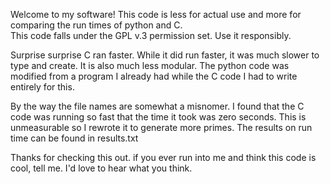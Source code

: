 Welcome to my software!
This code is less for actual use and more for comparing the run times of python and C.  
This code falls under the GPL v.3 permission set.  Use it responsibly.

Surprise surprise C ran faster.  While it did run faster, it was much slower to type and create.  It is also much less modular.  The python code was modified from a program I already had while the C code I had to write entirely for this.

By the way the file names are somewhat a misnomer.  I found that the C code was running so fast that the time it took was zero seconds.  This is unmeasurable so I rewrote it to generate more primes.  The results on run time can be found in results.txt

Thanks for checking this out.  if you ever run into me and think this code is cool, tell me.  I'd love to hear what you think.
